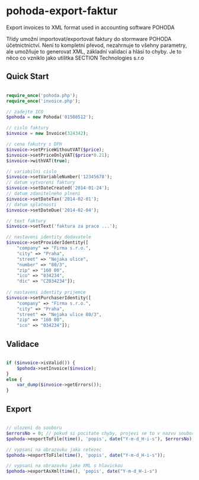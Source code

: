 pohoda-export-faktur
====================

Export invoices to XML format used in accounting software POHODA

Třídy umožní importovat/exportovat faktury do stormware POHODA účetnictnictví. Není to kompletní převod, nezahrnuje to všehny parametry, ale umožňuje to generovat XML, základní validaci a hlásí to chyby. Je to něco co vzniklo jako utilitka SECTION Technologies s.r.o

## Quick Start

```php

require_once('pohoda.php');
require_once('invoice.php');

// zadejte ICO
$pohoda = new Pohoda('01508512');

// cislo faktury
$invoice = new Invoice(324342);

// cena fakutry s DPH
$invoice->setPriceWithoutVAT($price);
$invoice->setPriceOnlyVAT($price*0.21);
$invoice->withVAT(true);

// variabilni cislo
$invoice->setVariableNumber('12345678');
// datum vytvoreni faktury
$invoice->setDateCreated('2014-01-24');
// datum zdanitelneho plneni
$invoice->setDateTax('2014-02-01');
// datum splatnosti
$invoice->setDateDue('2014-02-04');

// text faktury
$invoice->setText('faktura za prace ...');

// nastaveni identity dodavatele
$invoice->setProviderIdentity([
    "company" => "Firma s.r.o.",
    "city" => "Praha",
    "street" => "Nejaka ulice",
    "number" => "80/3",
    "zip" => "160 00",
    "ico" => "034234",
    "dic" => "CZ034234"]);
    
// nastaveni identity prijemce
$invoice->setPurchaserIdentity([
    "company" => "Firma s.r.o.",
    "city" => "Praha",
    "street" => "Nejaka ulice 80/3",
    "zip" => "160 00",
    "ico" => "034234"]);

```

## Validace

```php

if ($invoice->isValid()) {
    $pohoda->setInvoice($invoice);
}
else {
    var_dump($invoice->getErrors());
}

```


## Export

```php

// ulozeni do souboru
$errorsNo = 0; // pokud si pocitate chyby, projevi se to v nazvu souboru
$pohoda->exportToFile(time(), 'popis', date("Y-m-d_H-i-s"), $errorsNo);

// vypsani na obrazovku jako retezec
$pohoda->exportToFile(time(), 'popis', date("Y-m-d_H-i-s"));

// vypsani na obrazovku jako XML s hlavickou
$pohoda->exportAsXml(time(), 'popis', date("Y-m-d_H-i-s")



```
